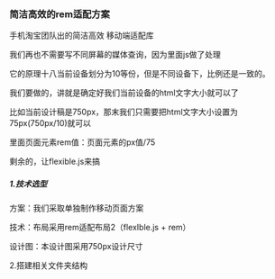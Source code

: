 ### 简洁高效的rem适配方案



手机淘宝团队出的简洁高效 移动端适配库

我们再也不需要写不同屏幕的媒体查询，因为里面js做了处理

它的原理十八当前设备划分为10等份，但是不同设备下，比例还是一致的。

我们要做的，讲就是确定好我们当前设备的html文字大小就可以了

比如当前设计稿是750px，那末我们只需要把html文字大小设置为75px(750px/10)就可以

里面页面元素rem值：页面元素的px值/75

剩余的，让flexible.js来搞



##### 1.技术选型



方案：我们采取单独制作移动页面方案

技术：布局采用rem适配布局2（flexIble.js + rem）

设计图：本设计图采用750px设计尺寸



2.搭建相关文件夹结构